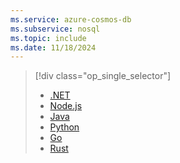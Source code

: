 ```yaml
---
ms.service: azure-cosmos-db
ms.subservice: nosql
ms.topic: include
ms.date: 11/18/2024
---
```


> [!div class="op_single_selector"]
>
> - [.NET](../../quickstart-dotnet.md)
> - [Node.js](../../quickstart-nodejs.md)
> - [Java](../../quickstart-java.md)
> - [Python](../../quickstart-python.md)
> - [Go](../../quickstart-go.md)
> - [Rust](../../quickstart-rust.md)
>